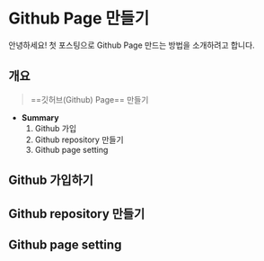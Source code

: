 
# Github Page 만들기


안녕하세요! 첫 포스팅으로 Github Page 만드는 방법을 소개하려고 합니다.

##  개요
> ==깃허브(Github) Page==  만들기
* **Summary**
	1. Github 가입
	2. Github repository 만들기
	3. Github page setting


## Github 가입하기




## Github repository 만들기



## Github page setting


<!--stackedit_data:
eyJoaXN0b3J5IjpbODQ5NjIzNjkyLDI2MzI0MzMyOSwxNDcwMT
gwNzgzXX0=
-->